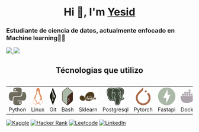 <h1 align="center">Hi 👋, I'm <a href="#" target="blank">Yesid</a></h1>
<h3 align="left">Estudiante de ciencia de datos, actualmente enfocado en Machine learning👨‍💻</h3>

<div align="left">
<a href="https://github.com/yesidexe">
  <img height="180em" src="https://github-readme-stats.vercel.app/api?username=yesidexe&show_icons=true&cache_seconds=86400&theme=noctis_minimus&rank_icon=github"/>
  <img height="180em" src="https://github-readme-stats.vercel.app/api/top-langs/?username=yesidexe&layout=compact&langs_count=8&theme=noctis_minimus"/>    
</a>
</div>

<div align="center">
    <h2 style="display: inline-block">Técnologias que utilizo</h2>
</div>

<table style="border: none">
  <tr>
    <td align="center" width="96" style="border: none">
      <a href="#macropower-tech">
        <img src="./img/1-python-127-svgrepo-com.svg" width="48" height="48" alt="python"/>
      </a>
      <br>Python
    </td>
    <td align="center" width="96" style="border: none">
      <a href="#macropower-tech">
        <img src="./img/2-linux-svgrepo-com.svg" width="48" height="48" alt="Python" />
      </a>
      <br>Linux
    </td>
    <td align="center" width="96" style="border: none">
      <a href="#macropower-tech">
        <img src="img/3-git-svgrepo-com.svg" width="48" height="48" alt="Jsonnet" />
      </a>
      <br>Git
    </td>
    <td align="center" width="96" style="border: none">
      <a href="#macropower-tech">
        <img src="img/4-bash-icon-svgrepo-com.svg" width="48" height="48" alt="TypeScript" />
      </a>
      <br>Bash
    </td>
    <td align="center" width="96" style="border: none">
      <a href="#macropower-tech" >
        <img src="img/5-scikitlearn-svgrepo-com.svg" width="48" height="48" alt="Kubernetes" />
      </a>
      <br>Sklearn
    </td>
    <td align="center" width="96" style="border: none"> 
      <a href="#macropower-tech" >
        <img src="img/6-postgresql-svgrepo-com.svg" width="48" height="48" alt="Docker" />
      </a>
      <br>Postgresql
    </td>
    <td align="center"  width="96" style="border: none">
      <a href="#macropower-tech">
        <img src="img/7-pytorch-svgrepo-com.svg" width="48" height="48" alt="Debian" />
      </a>
      <br>Pytorch
    </td>
    <td align="center" width="96" style="border: none">
      <a href="#macropower-tech" >
        <img src="img/8-fastapi-svgrepo-com.svg" width="48" height="48" alt="Grafana" />
      </a>
      <br>Fastapi
    </td>
    <td align="center" width="96" style="border: none">
      <a href="#macropower-tech" >
        <img src="img/9-docker-svgrepo-com.svg" width="48" height="48" alt="Grafana" />
      </a>
      <br>Docker
    </td>
    <td align="center" width="96" style="border: none">
      <a href="#macropower-tech" >
        <img src="img/10-tensorflow-svgrepo-com.svg" width="48" height="48" alt="Grafana" />
      </a>
      <br>TensorFlow
    </td>
  </tr>
</table>

<a href="https://www.kaggle.com/yesidjurardo" target="_blank"><img src="https://img.shields.io/badge/Kaggle-20BEFF?style=for-the-badge&logo=Kaggle&logoColor=white" alt="Kaggle"></a>
<a href="https://www.hackerrank.com/profile/davidjuradoyt1" target="_blank"><img src="https://img.shields.io/badge/-Hackerrank-2EC866?style=for-the-badge&logo=HackerRank&logoColor=white" alt="Hacker Rank"></a>
<a href="https://leetcode.com/yesidexe/" target="_blank"><img src="https://img.shields.io/badge/-LeetCode-FFA116?style=for-the-badge&logo=LeetCode&logoColor=black" alt="Leetcode"></a>
<a href="https://www.linkedin.com/in/yesid-jurado/" target="_blank"><img src="https://img.shields.io/badge/LinkedIn-0077B5?style=for-the-badge&logo=linkedin&logoColor=white" alt="LinkedIn"></a>



